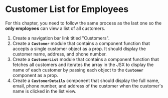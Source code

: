 # Customer List for Employees

For this chapter, you need to follow the same process as the last one so the **only employees** can view a list of all customers.

1. Create a navigation bar link titled "Customers".
1. Create a **`Customer`** module that contains a component function that accepts a single customer object as a prop. It should display the customer name, address, and phone number.
1. Create a **`CustomerList`** module that contains a component function that fetches all customers and iterates the array in the JSX to display the name of each customer by passing each object to the **`Customer`** component as a prop.
1. Create a **`CustomerDetails`** component that should display the full name, email, phone number, and address of the customer when the customer's name is clicked in the list view.
